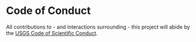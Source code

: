 Code of Conduct
===============

All contributions to - and interactions surrounding - this project will abide by
the [USGS Code of Scientific Conduct][1].

[1]: https://www.usgs.gov/office-of-science-quality-and-integrity/scientific-integrity